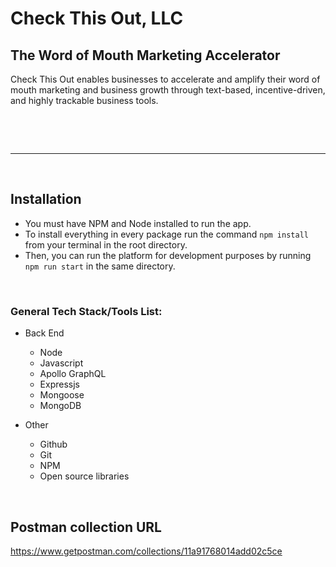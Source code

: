  # Check This Out, LLC #
## The Word of Mouth Marketing Accelerator ##

Check This Out enables businesses to accelerate and amplify their word of mouth marketing and business growth through text-based, incentive-driven, and highly trackable business tools.

&nbsp;

&nbsp;
***
&nbsp;
## Installation
- You must have NPM and Node installed to run the app.
- To install everything in every package run the command `npm install` from your terminal in the root directory.
- Then, you can run the platform for development purposes by running `npm run start` in the same directory.

&nbsp;
### General Tech Stack/Tools List: ###

- Back End

  - Node
  - Javascript
  - Apollo GraphQL
  - Expressjs
  - Mongoose
  - MongoDB

- Other
  - Github
  - Git
  - NPM
  - Open source libraries


&nbsp;
## Postman collection URL

https://www.getpostman.com/collections/11a91768014add02c5ce